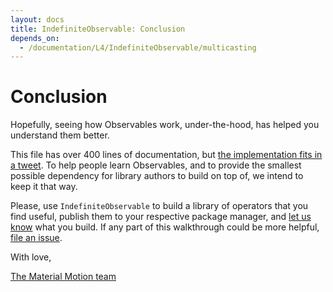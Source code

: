 ```yaml
---
layout: docs
title: IndefiniteObservable: Conclusion
depends_on:
  - /documentation/L4/IndefiniteObservable/multicasting
---
```


# Conclusion

Hopefully, seeing how Observables work, under-the-hood, has helped you
understand them better.

This file has over 400 lines of documentation, but [the implementation fits
in a tweet](https://twitter.com/material_motion/status/804855074988003328).
To help people learn Observables, and to provide the smallest possible
dependency for library authors to build on top of, we intend to keep it that
way.

Please, use `IndefiniteObservable` to build a library of operators that you
find useful, publish them to your respective package manager, and [let us know](https://discord.gg/ZJyGXza)
what you build. If any part of this walkthrough could be more helpful,
[file an issue](https://github.com/material-motion/material-motion/issues/new?title=IndefiniteObservable%20tutorial:).

With love,

[The Material Motion team](https://material-motion.github.io/material-motion/team/community/governance#core-contributors)
